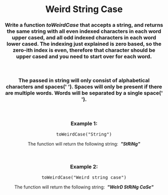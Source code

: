 <div align = "center">

# Weird String Case

</div>

<div align = "center">

<h3>Write a function <em>toWeirdCase</em> that accepts a string, and returns the same string with all even indexed characters in each word upper cased, and all odd indexed characters in each word lower cased. The indexing just explained is zero based, so the zero-ith index is even, therefore that character should be upper cased and you need to start over for each word.</h3>
<br>

<h3>The passed in string will only consist of alphabetical characters and spaces(' '). Spaces will only be present if there are multiple words. Words will be separated by a single space(' ').</h3>
<br>

<h3>Example 1:</h3>

<pre>toWeirdCase("String")</pre>

<p>The function will return the following string: &nbsp;<em><strong>"StRiNg"</strong></em></p>
<br>

<h3>Example 2:</h3>

<pre>toWeirdCase("Weird string case")</pre>

<p>The function will return the following string: &nbsp;<em><strong>"WeIrD StRiNg CaSe"</strong></em></p>
<br>

</div>
